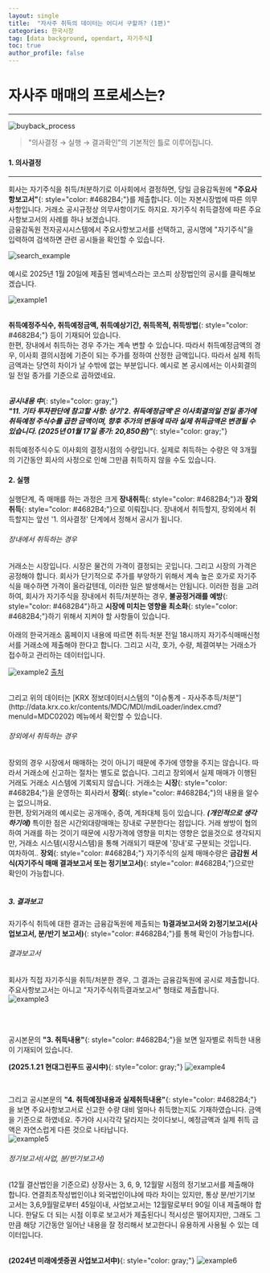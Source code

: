 ```yaml
---
layout: single
title:  "자사주 취득의 데이터는 어디서 구할까? (1편)"
categories: 한국시장
tag: [data background, opendart, 자기주식]
toc: true
author_profile: false
---
```


<head>
  <style>
    table.dataframe {
      white-space: normal;
      width: 100%;
      height: 240px;
      display: block;
      overflow: auto;
      font-family: Arial, sans-serif;
      font-size: 0.9rem;
      line-height: 20px;
      text-align: center;
      border: 0px !important;
    }

    table.dataframe th {
      text-align: center;
      font-weight: bold;
      padding: 8px;
    }

    table.dataframe td {
      text-align: center;
      padding: 8px;
    }

    table.dataframe tr:hover {
      background: #b8d1f3; 
    }

    .output_prompt {
      overflow: auto;
      font-size: 0.9rem;
      line-height: 1.45;
      border-radius: 0.3rem;
      -webkit-overflow-scrolling: touch;
      padding: 0.8rem;
      margin-top: 0;
      margin-bottom: 15px;
      font: 1rem Consolas, "Liberation Mono", Menlo, Courier, monospace;
      color: $code-text-color;
      border: solid 1px $border-color;
      border-radius: 0.3rem;
      word-break: normal;
      white-space: pre;
    }

  .dataframe tbody tr th:only-of-type {
      vertical-align: middle;
  }

  .dataframe tbody tr th {
      vertical-align: top;
  }

  .dataframe thead th {
      text-align: center !important;
      padding: 8px;
  }

  .page__content p {
      margin: 0 0 0px !important;
  }

  .page__content p > strong {
    font-size: 1.0rem !important;
  }

  </style>
</head>




# 자사주 매매의 프로세스는?
---

![buyback_process]({{site.url}}/assets/images/2025-01-21-buybackexpl/buyback_process.png)
   
> "의사결정 → 실행 → 결과확인"의 기본적인 틀로 이루어집니다.
   
   
#### 1. 의사결정
---
   
회사는 자기주식을 취득/처분하기로 이사회에서 결정하면, 당일 금융감독원에 **"주요사항보고서"**{: style="color: #4682B4;"}를 제출합니다. 이는 자본시장법에 따른 의무사항입니다. 거래소 공시규정상 의무사항이기도 하지요. 자기주식 취득결정에 따른 주요사항보고서의 사례를 하나 보겠습니다.    
금융감독원 전자공시시스템에서 주요사항보고서를 선택하고, 공시명에 "자기주식"을 입력하여 검색하면 관련 공시들을 확인할 수 있습니다.   <br>

![search_example]({{site.url}}/assets/images/2025-01-21-buybackexpl/search_example.jpg)<br>
<br>
예시로 2025년 1월 20일에 제출된 엠씨넥스라는 코스피 상장법인의 공시를 클릭해보겠습니다.<br>

![example1]({{site.url}}/assets/images/2025-01-21-buybackexpl/example1.jpg)
<br>
<br>

**취득예정주식수, 취득예정금액, 취득예상기간, 취득목적, 취득방법**{: style="color: #4682B4;"} 등이 기재되어 있습니다.     
한편, 장내에서 취득하는 경우 주가는 계속 변할 수 있습니다. 따라서 취득예정금액의 경우, 이사회 결의시점에 기준이 되는 주가를 정하여 산정한 금액입니다. 따라서 실제 취득금액과는 당연히 차이가 날 수밖에 없는 부분입니다. 예시로 본 공시에서는 이사회결의일 전일 종가를 기준으로 곱하였네요.<br>
<br>

***공시내용 中***{: style="color: gray;"}<br>
***"11. 기타 투자판단에 참고할 사항: 상기'2. 취득예정금액'은 이사회결의일 전일 종가에 취득예정 주식수를 곱한 금액이며, 향후 주가의 변동에 따라 실제 취득금액은 변경될 수 있습니다. (2025년 01월 17일 종가: 20,850원)"***{: style="color: gray;"}<br>
<br>
취득예정주식수도 이사회의 결정시점의 수량입니다. 실제로 취득하는 수량은 약 3개월의 기간동안 회사의 사정으로 인해 그만큼 취득하지 않을 수도 있습니다.   
   
#### 2. 실행
    
실행단계, 즉 매매를 하는 과정은 크게 **장내취득**{: style="color: #4682B4;"}과 **장외취득**{: style="color: #4682B4;"}으로 이뤄집니다. 장내에서 취득할지, 장외에서 취득할지는 앞선 '1. 의사결정' 단계에서 정해서 공시가 됩니다.<br>

###### 장내에서 취득하는 경우
거래소는 시장입니다. 시장은 물건의 가격이 결정되는 곳입니다. 그리고 시장의 가격은 공정해야 합니다. 회사가 단기적으로 주가를 부양하기 위해서 계속 높은 호가로 자기주식을 매수하면 가격이 올라갈텐데, 이러한 일은 발생해서는 안됩니다. 이러한 점을 고려하여, 회사가 자기주식을 장내에서 취득/처분하는 경우, **불공정거래를 예방**{: style="color: #4682B4"}하고 **시장에 미치는 영향을 최소화**{: style="color: #4682B4;"}하기 위해서 지켜야 할 사항들이 있습니다. <br>
<br>
아래의 한국거래소 홈페이지 내용에 따르면 취득·처분 전일 18시까지 자기주식매매신청서를 거래소에 제출해야 한다고 합니다. 그리고 시각, 호가, 수량, 체결여부는 거래소가 접수하고 관리하는 데이터입니다. <br>

![example2]({{site.url}}/assets/images/2025-01-21-buybackexpl/example2.jpg)
[출처](https://regulation.krx.co.kr/contents/RGL/03/03010305/RGL03010305.jsp)

<br>
그리고 위의 데이터는 [KRX 정보데이터시스템의 "이슈통계 - 자사주추득/처분"](http://data.krx.co.kr/contents/MDC/MDI/mdiLoader/index.cmd?menuId=MDC0202) 메뉴에서 확인할 수 있습니다.
<br>

###### 장외에서 취득하는 경우
장외의 경우 시장에서 매매하는 것이 아니기 때문에 주가에 영향을 주지는 않습니다. 따라서 거래소에 신고하는 절차는 별도로 없습니다. 그리고 장외에서 실제 매매가 이행된 거래도 거래소 시스템에 기록되지 않습니다. 거래소는 **시장**{: style="color: #4682B4;"}을 운영하는 회사라서 **장외**{: style="color: #4682B4;"}의 내용을 알수는 없으니까요. <br> 
한편, 장외거래의 예시로는 공개매수, 증여, 계좌대체 등이 있습니다. ***(개인적으로 생각하기에)*** 특이한 점은 시간외대량매매는 장내로 구분한다는 점입니다. 거래 쌍방이 협의하여 거래를 하는 것이기 때문에 시장가격에 영향을 미치는 영향은 없을것으로 생각되지만, 거래소 시스템(시장시스템)을 통해 거래되기 때문에 '장내'로 구분되는 것입니다.<br>
여차하여.. **장외**{: style="color: #4682B4;"} 자기주식의 실제 매매수량은 **금감원 서식(자기주식 매매 결과보고서 또는 정기보고서)**{: style="color: #4682B4;"}으로만 확인이 가능합니다. <br>
<br>

##### 3. 결과보고


자기주식 취득에 대한 결과는 금융감독원에 제출되는 **1)결과보고서와 2)정기보고서(사업보고서, 분/반기 보고서)**{: style="color: #4682B4;"}를 통해 확인이 가능합니다.

###### 결과보고서
회사가 직접 자기주식을 취득/처분한 경우, 그 결과는 금융감독원에 공시로 제출합니다. 주요사항보고서는 아니고 "자기주식취득결과보고서" 형태로 제출합니다. <br>
![example3]({{site.url}}/assets/images/2025-01-21-buybackexpl/example3.jpg)
<br>

<br>
<br>

공시본문의 **"3. 취득내용"**{: style="color: #4682B4;"}을 보면 일자별로 취득한 내용이 기재되어 있습니다.
<br>

**(2025.1.21 현대그린푸드 공시中)**{: style="color: gray;"}
![example4]({{site.url}}/assets/images/2025-01-21-buybackexpl/example4.jpg)

<br>

그리고 공시본문의 **"4. 취득예정내용과 실제취득내용"**{: style="color: #4682B4;"}을 보면 주요사항보고서로 신고한 수량 대비 얼마나 취득했는지도 기재하였습니다. 금액을 기준으로 하였네요. 주가야 시시각각 달라지는 것이다보니, 예정금액과 실제 취득 금액은 자연스럽게 다른 것으로 나타납니다.<br>
![example5]({{site.url}}/assets/images/2025-01-21-buybackexpl/example5.jpg)
<br>

###### 정기보고서(사업, 분/반기보고서)
(12월 결산법인을 기준으로) 상장사는 3, 6, 9, 12월말 시점의 정기보고서를 제출해야 합니다. 연결최초작성법인이냐 외국법인이냐에 따라 차이는 있지만, 통상 분/반기기보고서는 3,6,9월말로부터 45일이내, 사업보고서는 12월말로부터 90일 이내 제출해야 합니다. 한달도 더 되는 시점 이후로 보고서가 제출된다니 적시성은 떨어지지만, 그래도 그만큼 해당 기간동안 일어난 내용을 잘 정리해서 보고한다니 유용하게 사용될 수 있는 데이터입니다.<br>
<br>

**(2024년 미래에셋증권 사업보고서中)**{: style="color: gray;"}
![example6]({{site.url}}/assets/images/2025-01-21-buybackexpl/example6.jpg)


